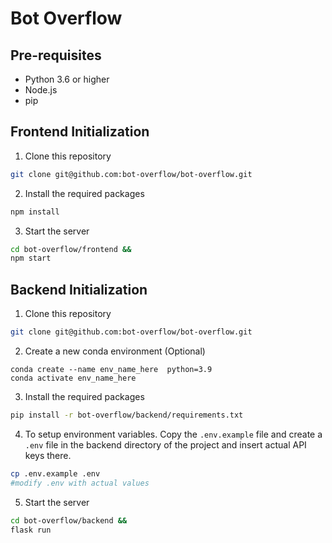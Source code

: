 # Bot Overflow

## Pre-requisites

- Python 3.6 or higher
- Node.js
- pip

## Frontend Initialization

1. Clone this repository

```bash
git clone git@github.com:bot-overflow/bot-overflow.git
```

2. Install the required packages

```bash
npm install
```

3. Start the server

```bash
cd bot-overflow/frontend &&
npm start
```

## Backend Initialization

1. Clone this repository

```bash
git clone git@github.com:bot-overflow/bot-overflow.git
```

2. Create a new conda environment (Optional)
```base 
conda create --name env_name_here  python=3.9  
conda activate env_name_here
```

3. Install the required packages

```bash
pip install -r bot-overflow/backend/requirements.txt 
```

4. To setup environment variables. Copy the `.env.example` file and create a `.env` file in the backend directory of the project and insert actual API keys there.

```bash
cp .env.example .env
#modify .env with actual values
```

5. Start the server

```bash
cd bot-overflow/backend &&
flask run
```
